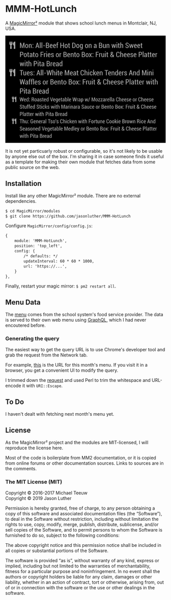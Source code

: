 # MMM-HotLunch

A [MagicMirror²](https://github.com/MichMich/MagicMirror) module that shows school lunch menus in Montclair, NJ, USA. 

![image](docs/screenshot.png)

It is not yet particuarly robust or configurable, so it's not likely to be usable by anyone else out of the box. I'm sharing it in case someone finds it useful as a template for making their own module that fetches data from some public source on the web. 

## Installation

Install like any other MagicMirror² module. There are no external dependencies. 

```
$ cd MagicMirror/modules
$ git clone https://github.com/jasonluther/MMM-HotLunch
```

Configure `MagicMirror/config/config.js`:

```
{
    module: 'MMM-HotLunch',
    position: 'top_left',
    config: {
        /* defaults: */
        updateInterval: 60 * 60 * 1000,
        url: 'https://...',
    }
},
```

Finally, restart your magic mirror: `$ pm2 restart all`.

## Menu Data

The [menu](https://www.schoolnutritionandfitness.com/webmenus2/#/view?id=5c829b1c534a135521ca0f8c&siteCode=3830) comes from the school system's food service provider. The data is served to their own web menu using [GraphQL](https://graphql.org/), which I had never encoutered before. 

### Generating the query

The easiest way to get the query URL is to use Chrome's developer tool and grab the request from the Network tab. 

For example, [this](https://api.isitesoftware.com//graphql?query=%0A++++++++++++%7B%0A++++++++++++++++s0:site(depth:0,+id:+%223830%22)%7Bid+name+logo_url%7D%0A++++++++++++++++menu(id:%225c829b1c534a135521ca0f8c%22)+%7B%0A++++++++++++++++++++id%0A++++++++++++++++++++bg%0A++++++++++++++++++++weeksForCycle%0A++++++++++++++++++++isTwoPages%0A++++++++++++++++++++month%0A++++++++++++++++++++year%0A++++++++++++++++++++cachedFontSize%0A++++++++++++++++++++menuType+%7B%0A++++++++++++++++++++++++id%0A++++++++++++++++++++++++name%0A++++++++++++++++++++++++formats%0A++++++++++++++++++++++++listMenuIDs,%0A++++++++++++++++++++++++sitePaths+%7B%0A++++++++++++++++++++++++++sites+%7B%0A++++++++++++++++++++++++++++id,%0A++++++++++++++++++++++++++++name%0A++++++++++++++++++++++++++%7D%0A++++++++++++++++++++++++%7D%0A++++++++++++++++++++%7D%0A++++++++++++++++++++items+%7B%0A++++++++++++++++++++++++day%0A++++++++++++++++++++++++product+%7B%0A++++++++++++++++++++++++++++%0A%0Aid%0Aname%0Arating_average%0Arating_count%0Aallergen_dairy%0Aallergen_egg%0Aallergen_fish%0Aallergen_gluten%0Aallergen_milk%0Aallergen_peanut%0Aallergen_pork%0Aallergen_shellfish%0Aallergen_soy%0Aallergen_treenuts%0Aallergen_vegetarian%0Aallergen_wheat%0Aallergen_other%0AcustomAllergens%0Aallow_online_ordering%0Abeans_peas_legumes%0Acategory%0Aenabled%0Afood_group%0Afruit%0Afruit_juice%0Agrains%0Agreen_vegetable%0Ahide_on_calendars%0Ahide_on_mobile%0Aimage_url1%0Aimage_url2%0Ais_ancillary%0Along_description%0Ameal%0Ameat%0Amilk%0Aother_vegetable%0Apdf_url%0Aportion_size%0Aportion_size_unit%0Aprice%0Aprod_allergens%0Aprod_calcium%0Aprod_calories%0Aprod_carbs%0Aprod_cholesterol%0Aprod_dietary_fiber%0Aprod_gram_weight%0Aprod_iron%0Aprod_mfg%0Aprod_protein%0Aprod_sat_fat%0Aprod_sodium%0Aprod_total_fat%0Aprod_trans_fat%0Aprod_vita_iu%0Aprod_vita_re%0Aprod_vitc%0Aproduct_fullname%0AproductID%0AproviderProductID%0Ared_vegetable%0Astarchy_vegetable%0Asugar%0Atrash+%0Atotal_gram_weight%0Avegetable%0Avisible_month_cal%0Awhole_grain+%0Ahide_on_calendars+%0Ahide_on_web_menu_view%0Aglobal%0A+++%0A++++++++++++++++++++++++%7D%0A++++++++++++++++++++%7D%0A++++++++++++++++++++previousMonthPublished+%7B+id+%7D%0A++++++++++++++++++++nextMonthPublished+%7B+id+%7D%0A++++++++++++++++++++OnlineMenuDesignSettings+%7B%0A++++++++++++++++++++++++customAllergens+%7B%0A++++++++++++++++++++++++++++field%0A++++++++++++++++++++++++++++img%0A++++++++++++++++++++++++++++label%0A++++++++++++++++++++++++++++tooltip%0A++++++++++++++++++++++++++++showAllergenIconOnMenu%0A++++++++++++++++++++++++%7D%0A++++++++++++++++++++++++nutrientsDisabled%0A++++++++++++++++++++++++allergenFilterEnabled%0A++++++++++++++++++++++++showPriceOnPopovers%0A++++++++++++++++++++++++disableAllergen%0A++++++++++++++++++++++++showAllergens%0A++++++++++++++++++++++++sid%0A++++++++++++++++++++++++disableNutritionReportCard++++++++++++++++++++++++%0A++++++++++++++++++++++++categoryToBold%0A++++++++++++++++++++++++onlineMealAppEnabled%0A++++++++++++++++++++++++onlineMealAppGraphic%0A++++++++++++++++++++++++onlineMealAppUrl%0A++++++++++++++++++++++++onlinePaymentProviderEnabled%0A++++++++++++++++++++++++onlinePaymentProviderGraphic%0A++++++++++++++++++++++++onlinePaymentProviderUrl%0A++++++++++++++++++++++++showAllergenIconOnMenu%0A++++++++++++++++++++++++web_menu_view_header_image_url%0A++++++++++++++++++++++++automaticItemSorting%0A++++++++++++++++++++++++hideCategoryHeaders%0A++++++++++++++++++++++++disableChainedSelects%0A++++++++++++++++++++++++dropdownMenuExcludeSchools%0A++++++++++++++++++++++++hideAllergensInNutritionReportCard%0A++++++++++++++++++++++++ratingDisableComments%0A++++++++++++++++++++++++disableTranslateWidget%0A++++++++++++++++++++%7D%0A++++++++++++++++%7D%0A++++++++++++%7D%0A++++++++++++) is the URL for this month's menu. If you visit it in a browser, you get a convenient UI to modify the query. 

I trimmed down the [request](docs/graphql-menu-query.txt) and used Perl to trim the whitespace and URL-encode it with `URI::Escape`. 

## To Do

I haven't dealt with fetching next month's menu yet. 

## License

As the MagicMirror² project and the modules are MIT-licensed, I will reproduce the license here. 

Most of the code is boilerplate from MM2 documentation, or it is copied from online forums or other documentation sources. Links to sources are in the comments. 

### The MIT License (MIT)

Copyright © 2016-2017 Michael Teeuw  
Copyright © 2019 Jason Luther

Permission is hereby granted, free of charge, to any person obtaining a copy of this software and associated documentation files (the “Software”), to deal in the Software without restriction, including without limitation the rights to use, copy, modify, merge, publish, distribute, sublicense, and/or sell copies of the Software, and to permit persons to whom the Software is furnished to do so, subject to the following conditions:

The above copyright notice and this permission notice shall be included in all copies or substantial portions of the Software.

The software is provided “as is”, without warranty of any kind, express or implied, including but not limited to the warranties of merchantability, fitness for a particular purpose and noninfringement. In no event shall the authors or copyright holders be liable for any claim, damages or other liability, whether in an action of contract, tort or otherwise, arising from, out of or in connection with the software or the use or other dealings in the software.